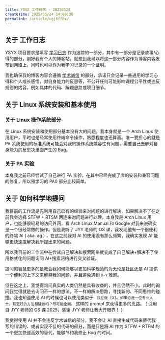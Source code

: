 ```yaml
---
title: YSYX 工作日志 - 20250524
createTime: 2025/05/24 14:09:30
permalink: /article/ugj6ffbx/
---
```


## 关于 工作日志

YSYX 项目要求是填写 [学习日志](https://docs.qq.com/sheet/DY3hxQUVRaWxEWWF0?viewId=vnucy5&tab=ss_fq3a86) 作为追踪的一部分，其中有一部分是记录故事/心得的部分，刚好我有个人的博客站，就想到我可以将这一部分内容作为博客内容发布到网络上，同时也可以作为我学习记录的一个证明。

我也确保我的博客内容会遵循 [学术诚信](https://integrity.mit.edu/) 的部分，承诺只会记录一些通用的学习心得和个人成长感悟，对自身能力的反思等，不公开任何可能影响课程公平性或违反规则的内容，例如具体的代码、解题思路或项目细节。

## 关于 Linux 系统安装和基本使用

### 关于 Linux 操作系统部分

在 Linux 系统安装和使用部分基本没有大的问题，我本身就是一个 Arch Linux 使用用户，平时也是经常使用终端命令操作，熟悉程度也还算高。唯一要担心的就是 PA 系统使用的标准系统可能会对我的操作系统兼容性有问题，需要自己去解对自身能力的反思决里面产生的 Bug。

### 关于 PA 实验

本身我之前已经尝试了自己进行 PA 实验，在其中已经完成了库的安装和兼容问题的修复，所以预学习的 PA0 部分比较简单。

## 关于 如何科学地提问

我目前的工作流是先利用自己已有的经验来对问题的进行解决，如果解决不了在之前我会选择 STFW + RTSM 两连来对问题进行处理，本身我是 Arch Linux 用户，也能够很轻易的访问外网，看 Arch Linux Manual 和 Google 对我来说确实是一个很经常做的操作。但是我听了 JYY 老师的 OS 课，我发现他有一个很便利的终端 AI ( aka. ag ) ，在这之前我对 AI 的使用没有那么频繁，我确实发现 AI 能够更快速度解决我所提出来的问题。

所以我目前的工作流中在尝试自己解决和搜索网络就变成了自己解决+解决不了使用格式化的问题询问 AI+搜索网络进行交叉验证。

提问的智慧更多的是教会我如何能够以更加科学规范的为无论是社区还是 AI 提供一个便利的上下文来解释我的问题，并且避免遇到 `X-Y` 难题。

但在这之上，我觉得询问真实的人类仍然是具有收益的，并且仍然不小。此时的询问我觉得就是去询问不一样的想法，不一样的解决思路，寻找新的、不同思维的碰撞。我也知道使用 AI 的时候也可以使用类似于 ` 我在做 [X]。如果你是一位专业人士，有更好的方法和建议吗？尽可能全面。` 这样的 prompt 来获得更多的思路。 ( 引用自 JYY 老师的 OS 课 2025，感谢 JYY 老师让我大开眼界！ )

我觉得使用 AI 并不会违反学术诚信的部分。我不会让 AI 直接生成代码来替代我写的错误的、或者实现不佳的代码的部分，而是只是将 AI 作为 STFW + RTFM 的一个更加快速高效的替代，能够节约我修正 Bug 的时间。
